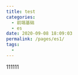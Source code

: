 ```yaml
---
title: test
categories: 
  - 前端基础
  - es
date: 2020-09-08 18:09:03
permalink: /pages/es1/
tags: 
  - 
---
```

111111